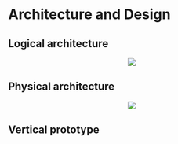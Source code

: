 # Architecture and Design

## Logical architecture
<p align = "center">
  <img src = https://github.com/FEUP-LEIC-ES-2022-23/2LEIC05T3/blob/main/images/logical-view.png>
</p>

## Physical architecture
<p align = "center">
  <img src = https://github.com/FEUP-LEIC-ES-2022-23/2LEIC05T3/blob/main/images/physical-view.png>
</p>

## Vertical prototype
